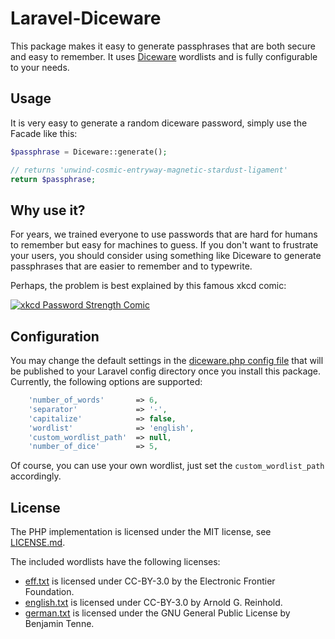 # Laravel-Diceware

This package makes it easy to generate passphrases that are both secure and easy to remember.
It uses [Diceware](http://world.std.com/~reinhold/diceware.html) wordlists and is fully configurable to your needs.

## Usage

It is very easy to generate a random diceware password, simply use the Facade like this:

```php
$passphrase = Diceware::generate();

// returns 'unwind-cosmic-entryway-magnetic-stardust-ligament'
return $passphrase;
```

## Why use it?

For years, we trained everyone to use passwords that are hard for humans to remember but easy for machines to guess.
If you don't want to frustrate your users, you should consider using something like Diceware to generate passphrases
that are easier to remember and to typewrite.

Perhaps, the problem is best explained by this famous xkcd comic:

[![xkcd Password Strength Comic](https://imgs.xkcd.com/comics/password_strength.png)](https://xkcd.com/936/)
  

## Configuration

You may change the default settings in the [diceware.php config file](config/diceware.php) that will be published to
your Laravel config directory once you install this package. Currently, the following options are supported:

```php
    'number_of_words'       => 6,
    'separator'             => '-',
    'capitalize'            => false,
    'wordlist'              => 'english',
    'custom_wordlist_path'  => null,
    'number_of_dice'        => 5,
```

Of course, you can use your own wordlist, just set the `custom_wordlist_path` accordingly.

## License

The PHP implementation is licensed under the MIT license, see [LICENSE.md](LICENSE.md).

The included wordlists have the following licenses:

- [eff.txt](wordlists/eff.txt) is licensed under CC-BY-3.0 by the Electronic Frontier Foundation.
- [english.txt](wordlists/english.txt) is licensed under CC-BY-3.0 by Arnold G. Reinhold.
- [german.txt](wordlists/german.txt) is licensed under the GNU General Public License by Benjamin Tenne.